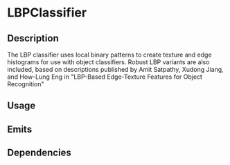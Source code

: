 LBPClassifier
=============

## Description
The LBP classifier uses local binary patterns to create texture and edge histograms for use with object classifiers. Robust LBP variants are also included, based on descriptions published by Amit Satpathy, Xudong Jiang, and How-Lung Eng in "LBP-Based Edge-Texture Features for Object Recognition"

## Usage


## Emits


## Dependencies


